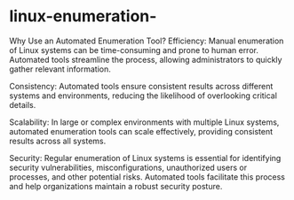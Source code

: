 # linux-enumeration-
Why Use an Automated Enumeration Tool?
Efficiency: Manual enumeration of Linux systems can be time-consuming and prone to human error. Automated tools streamline the process, allowing administrators to quickly gather relevant information.

Consistency: Automated tools ensure consistent results across different systems and environments, reducing the likelihood of overlooking critical details.

Scalability: In large or complex environments with multiple Linux systems, automated enumeration tools can scale effectively, providing consistent results across all systems.

Security: Regular enumeration of Linux systems is essential for identifying security vulnerabilities, misconfigurations, unauthorized users or processes, and other potential risks. Automated tools facilitate this process and help organizations maintain a robust security posture.
